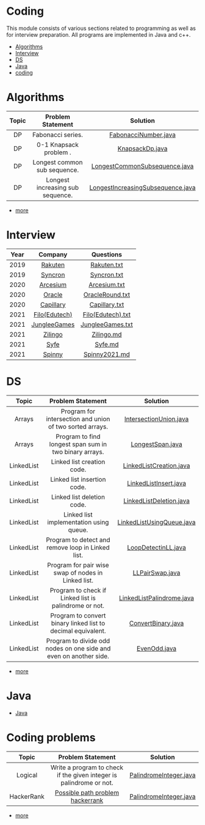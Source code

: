 # Coding
This module consists of various sections related to programming as well as for interview preparation. All programs are implemented in Java and c++.
* [Algorithms](#algorithms)
* [Interview](#interview)
* [DS](#ds)
* [Java](#java)
* [coding](#coding-problems)


# Algorithms
|        Topic        |   Problem Statement     |   Solution    |
|:------------------------------:|:-----------------------------------------------------------------------------------------------------------------------------------:|:------:|
|DP|    Fabonacci series.                                                      |   [FabonacciNumber.java](https://github.com/ravi26067/Coding/blob/master/Algorithms/DP/FabonacciNumber.java "FabonacciNumber.java")   |
|DP|    0-1 Knapsack problem .                                                      |   [KnapsackDp.java](https://github.com/ravi26067/Coding/blob/master/Algorithms/DP/KnapsackDp.java)   |
|DP|    Longest common sub sequence.                                                      |   [LongestCommonSubsequence.java](https://github.com/ravi26067/Coding/blob/master/Algorithms/DP/LongestCommonSubsequence.java)   |
|DP|    Longest increasing sub sequence.                                                      |   [LongestIncreasingSubsequence.java](https://github.com/ravi26067/Coding/blob/master/Algorithms/DP/LongestIncreasingSubsequence.java)   |
* [more](https://github.com/ravi26067/Coding/tree/master/Algorithms )

# Interview
|   Year    |        Company        |   Questions     |   
|:-----:|:-----------------------------------:|:------------------------------------------------------:| 
| 2019 |[Rakuten](https://jp.linkedin.com/company/rakuten?trk=guest_job_details_topcard_logo)| [Rakuten.txt](https://github.com/ravi26067/Coding/blob/master/Interview%20Questions/2019/RakutenJava.txt)|
| 2019 |[Syncron](https://www.syncron.com/)| [Syncron.txt](https://github.com/ravi26067/Coding/blob/master/Interview%20Questions/2019/Syncron%20Interview.txt)|
| 2020 |[Arcesium](https://www.linkedin.com/company/arcesium/)| [Arcesium.txt](https://github.com/ravi26067/Coding/blob/master/Interview%20Questions/2019/Arcesium.txt)|
| 2020 |[Oracle](https://www.oracle.com/index.html)| [OracleRound.txt](https://github.com/ravi26067/Coding/blob/master/Interview%20Questions/2019/OracleRound1.txt)|
| 2020 |[Capillary](https://www.capillarytech.com/)| [Capillary.txt](https://github.com/ravi26067/Coding/blob/master/Interview%20Questions/2019/Capillary_interview.txt)|
| 2021 |[Filo(Edutech)](https://www.linkedin.com/company/filoedtech/)| [Filo(Edutech).txt](https://github.com/ravi26067/Coding/blob/master/Interview%20Questions/2021/Filo(Edutech).txt)|
| 2021 |[JungleeGames](https://www.linkedin.com/company/junglee-games/)| [JungleeGames.txt](https://github.com/ravi26067/Coding/blob/master/Interview%20Questions/2021/JungleeGames.txt)|
| 2021 |[Zilingo](https://www.linkedin.com/company/zilingo/)| [Zilingo.md](https://github.com/ravi26067/Coding/blob/master/Interview%20Questions/2021/Zilingo.md)|
| 2021 |[Syfe](https://www.linkedin.com/company/syfe/)| [Syfe.md](https://github.com/ravi26067/Coding/blob/master/Interview%20Questions/2021/Syfe.md)|
| 2021 |[Spinny](https://www.capillarytech.com/)| [Spinny2021.md](https://github.com/ravi26067/Coding/blob/master/Interview%20Questions/2021/Spinny2021.md)|

# DS
|        Topic        |   Problem Statement     |   Solution  |
|:------------------------------:|:-----------------------------------------------------------------------------------------------------------------------------------:|:------:|
|Arrays|    Program for intersection and union of  two sorted arrays.                                                      |   [IntersectionUnion.java](https://github.com/ravi26067/Coding/blob/master/DS/Arrays/IntersectionUnion.java)   |
|Arrays| Program to find longest span sum in two binary arrays.|[LongestSpan.java](https://github.com/ravi26067/Coding/blob/master/DS/Arrays/LongestSpan.java)|
|LinkedList| Linked list creation code.|[LinkedListCreation.java](https://github.com/ravi26067/Coding/blob/master/DS/LinkedList/LinkedListCreation.java)|
|LinkedList| Linked list insertion code.|[LinkedListInsert.java](https://github.com/ravi26067/Coding/blob/master/DS/LinkedList/LinkedListInsert.java)|
|LinkedList| Linked list deletion code.|[LinkedListDeletion.java](https://github.com/ravi26067/Coding/blob/master/DS/LinkedList/LinkedListDeletion.java)|
|LinkedList| Linked list implementation using queue.|[LinkedListUsingQueue.java](https://github.com/ravi26067/Coding/blob/master/DS/LinkedList/LinkedListUsingQueue.java)|
|LinkedList| Program to detect and remove loop in Linked list.|[LoopDetectinLL.java](https://github.com/ravi26067/Coding/blob/master/DS/LinkedList/LoopDetectinLL.java)|
|LinkedList| Program for pair wise swap of nodes in Linked list.|[LLPairSwap.java](https://github.com/ravi26067/Coding/blob/master/DS/LinkedList/LLPairSwap.java)|
|LinkedList| Program to check if Linked list is palindrome or not.|[LinkedListPalindrome.java](https://github.com/ravi26067/Coding/blob/master/DS/LinkedList/LinkedListPalindrome.java)|
|LinkedList| Program to convert binary linked list to decimal equivalent.|[ConvertBinary.java](https://github.com/ravi26067/Coding/blob/master/DS/LinkedList/ConvertBinary.java)|
|LinkedList| Program to divide odd nodes on one side and even on another side.|[EvenOdd.java](https://github.com/ravi26067/Coding/blob/master/DS/LinkedList/EvenOdd.java)|

* [more](https://github.com/ravi26067/Coding/tree/master/DS "DS")


# Java
* [Java](https://github.com/ravi26067/Coding/tree/master/Java "Java")


#  Coding problems
|        Topic        |   Problem Statement     |   Solution  |
|:------------------------------:|:-----------------------------------------------------------------------------------------------------------------------------------:|:------:|
|Logical| Write a program to check if the given integer is palindrome or not.                                                      |   [PalindromeInteger.java](https://github.com/ravi26067/Coding/blob/master/coding/PalindromeInteger.java)   |
|HackerRank| [Possible path problem hackerrank]([https://www.hackerrank.com/challenges/possible-path/problem)                                                   |   [PalindromeInteger.java](https://github.com/ravi26067/Coding/blob/master/coding/PalindromeInteger.java)   |
* [more](https://github.com/ravi26067/Coding/tree/master/coding "coding")
